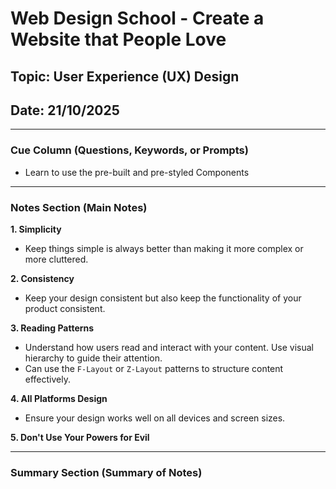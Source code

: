 # Web Design School - Create a Website that People Love

## Topic: User Experience (UX) Design

## Date: 21/10/2025

---

### Cue Column (Questions, Keywords, or Prompts)

- Learn to use the pre-built and pre-styled Components

---

### Notes Section (Main Notes)

**1. Simplicity**
- Keep things simple is always better than making it more complex or more cluttered.

**2. Consistency**
- Keep your design consistent but also keep the functionality of your product consistent.

**3. Reading Patterns**
- Understand how users read and interact with your content. Use visual hierarchy to guide their attention.
- Can use the `F-Layout` or `Z-Layout` patterns to structure content effectively.

**4. All Platforms Design**
- Ensure your design works well on all devices and screen sizes.

**5. Don't Use Your Powers for Evil**

---
### Summary Section (Summary of Notes) 

